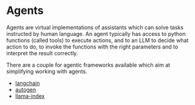 # Agents

Agents are virtual implementations of assistants which can solve tasks instructed by human language. An agent typically has access to python functions (called tools) to execute actions, and to an LLM to decide what action to do, to invoke the functions with the right parameters and to interpret the result correctly.

There are a couple for agentic frameworks available which aim at simplifying working with agents.
* [langchain](https://github.com/langchain-ai/langchain)
* [autogen](https://github.com/microsoft/autogen)
* [llama-index](https://docs.llamaindex.ai/)